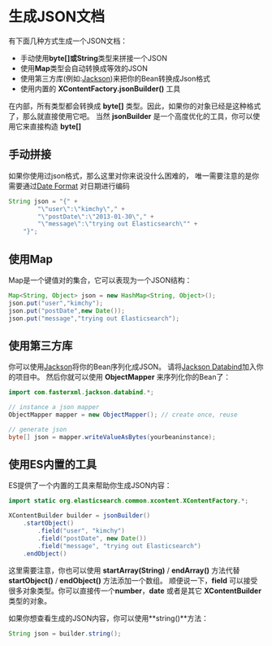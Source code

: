 # 生成JSON文档

有下面几种方式生成一个JSON文档：

- 手动使用**byte[]**或**String**类型来拼接一个JSON
- 使用**Map**类型会自动转换成等效的JSON
- 使用第三方库(例如:[Jackson](http://wiki.fasterxml.com/JacksonHome))来把你的Bean转换成Json格式
- 使用内置的 **XContentFactory.jsonBuilder()**  工具

在内部，所有类型都会转换成 **byte[]** 类型。因此，如果你的对象已经是这种格式了，那么就直接使用它吧。
当然 **jsonBuilder** 是一个高度优化的工具，你可以使用它来直接构造 **byte[]**

## 手动拼接

如果你使用过json格式，那么这里对你来说没什么困难的，
唯一需要注意的是你需要通过[Date Format](https://www.elastic.co/guide/en/elasticsearch/reference/5.6/mapping-date-format.html)
对日期进行编码


```java
String json = "{" +
        "\"user\":\"kimchy\"," +
        "\"postDate\":\"2013-01-30\"," +
        "\"message\":\"trying out Elasticsearch\"" +
    "}";
```

## 使用Map

Map是一个键值对的集合，它可以表现为一个JSON结构：

```java
Map<String, Object> json = new HashMap<String, Object>();
json.put("user","kimchy");
json.put("postDate",new Date());
json.put("message","trying out Elasticsearch");
```

## 使用第三方库

你可以使用[Jackson](http://wiki.fasterxml.com/JacksonHome)将你的Bean序列化成JSON。
请将[Jackson Databind](http://mvnrepository.com/artifact/com.fasterxml.jackson.core/jackson-databind)加入你的项目中。
然后你就可以使用 **ObjectMapper** 来序列化你的Bean了：

```java
import com.fasterxml.jackson.databind.*;

// instance a json mapper
ObjectMapper mapper = new ObjectMapper(); // create once, reuse

// generate json
byte[] json = mapper.writeValueAsBytes(yourbeaninstance);
```

## 使用ES内置的工具

ES提供了一个内置的工具来帮助你生成JSON内容：

```java
import static org.elasticsearch.common.xcontent.XContentFactory.*;

XContentBuilder builder = jsonBuilder()
    .startObject()
        .field("user", "kimchy")
        .field("postDate", new Date())
        .field("message", "trying out Elasticsearch")
    .endObject()
```

这里需要注意，你也可以使用 **startArray(String)** / **endArray()** 方法代替 **startObject()** / **endObject()** 方法添加一个数组。
顺便说一下，**field** 可以接受很多对象类型。你可以直接传一个**number**，**date** 或者是其它 **XContentBuilder** 类型的对象。

如果你想查看生成的JSON内容，你可以使用**string()**方法：

```java
String json = builder.string();
```
